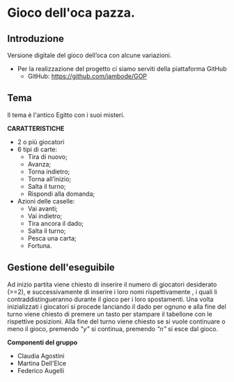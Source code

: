 # Gioco dell'oca pazza.


## Introduzione

Versione digitale del gioco dell’oca con alcune variazioni.
* Per la realizzazione del progetto ci siamo serviti della piattaforma GitHub
   * GitHub:  <https://github.com/jambode/GOP>

## Tema

Il tema è l'antico Egitto con i suoi misteri.  

**CARATTERISTICHE**
 * 2 o più giocatori
 * 6 tipi di carte:
   *  Tira di nuovo;
   *  Avanza;
   *  Torna indietro;
   *  Torna all’inizio;
   *  Salta il turno;
   *  Rispondi alla domanda;
 * Azioni delle caselle:
   *  Vai avanti;
   *  Vai indietro;
   *  Tira ancora il dado;
   *  Salta il turno;
   *  Pesca una carta;
   *  Fortuna.
   
  **Gestione dell'eseguibile**
  ------
  Ad inizio partita viene chiesto di inserire il numero di giocatori desiderato (>=2), e successivamente di inserire i 
  loro nomi rispettivamente , i quali li contraddistingueranno durante il gioco per i loro spostamenti.
  Una volta inizializzati i giocatori si procede lanciando il dado per ognuno e alla fine del turno viene chiesto di 
  premere un tasto per stampare il tabellone 
  con le rispettive posizioni. 
  Alla fine del turno viene chiesto se si vuole continuare o meno il gioco, premendo _"y"_ si continua, premendo _"n"_ si esce dal
  gioco.
  
  **Componenti del gruppo**
  * Claudia Agostini
  * Martina Dell'Elce
  * Federico Augelli
